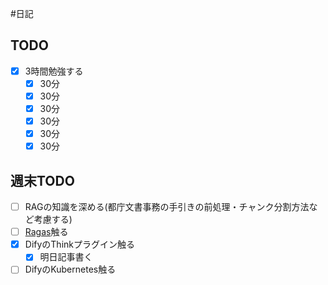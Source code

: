 #日記 

## TODO
- [x] 3時間勉強する
	- [x] 30分
	- [x] 30分
	- [x] 30分
	- [x] 30分
	- [x] 30分
	- [x] 30分

## 週末TODO
- [ ] RAGの知識を深める(都庁文書事務の手引きの前処理・チャンク分割方法など考慮する)
- [ ] [Ragas](https://docs.ragas.io/en/stable/)触る
- [x] DifyのThinkプラグイン触る
	- [x] 明日記事書く
- [ ] DifyのKubernetes触る